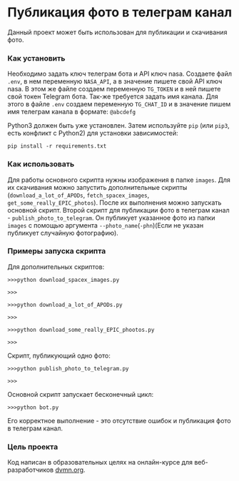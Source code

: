 # Публикация фото в телеграм канал

Данный проект может быть использован для публикации и скачивания фото.

### Как установить

Необходимо задать ключ телеграм бота и API ключ nasa. Создаете файл `.env`, в нем переменную `NASA_API`, а в значение пишете свой API ключ nasa. В этом же файле создаем переменную `TG_TOKEN` и в ней пишете свой токен Telegram бота.
Так-же требуется задать имя канала. Для этого в файле `.env` создаем переменную `TG_CHAT_ID` и в значение пишем имя телеграм канала в формате: `@abcdefg`

Python3 должен быть уже установлен. 
Затем используйте `pip` (или `pip3`, есть конфликт с Python2) для установки зависимостей:
```
pip install -r requirements.txt
```

### Как использовать

Для работы основного скрипта нужны изображения в папке `images`.
Для их скачивания можно запустить дополнительные скрипты (`download_a_lot_of_APODs`, `fetch_spacex_images`, `get_some_really_EPIC_photos`).
После их выполнения можно запускать основной скрипт.
Второй скрипт для публикации фото в телеграм канал - `publish_photo_to_telegram`. Он публикует указанное фото из папки `images` с помощью аргумента `--photo_name`(`-phn`)(Если не указан публикует случайную фотографию).

### Примеры запуска скрипта

Для дополнительных скриптов:
```
>>>python download_spacex_images.py

>>>
```

```
>>>python download_a_lot_of_APODs.py

>>>
```

```
>>>python download_some_really_EPIC_phootos.py

>>>
```

Скрипт, публикующий одно фото:
```
>>>python publish_photo_to_telegram.py

>>>
```

Основной скрипт запускает бесконечный цикл:
```
>>>python bot.py

```
Его корректное выполнение - это отсутствие ошибок и публикация фото в телеграм канал.

### Цель проекта

Код написан в образовательных целях на онлайн-курсе для веб-разработчиков [dvmn.org](https://dvmn.org/).